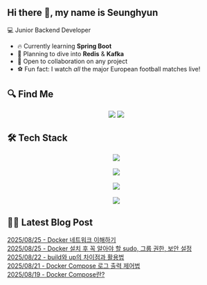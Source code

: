 

## Hi there 👋, my name is Seunghyun

💻 Junior Backend Developer

- 🔥 Currently learning **Spring Boot**
- 🌊 Planning to dive into **Redis** & **Kafka**
- 🤝 Open to collaboration on any project
- ⚽ Fun fact: I watch *all* the major European football matches live!

## 🔍 Find Me

<p align="center">
  <a href="https://cojoop.tistory.com"><img src="https://img.shields.io/badge/Tech Blog-000000?style=for-the-badge&logo=tistory&logoColor=white&link=https://winn-dev.tistory.com/"/></a>
  <a href="mailto:tmdgus8779@gmail.com"><img src="https://img.shields.io/badge/Gmail-d14836?style=for-the-badge&logo=Gmail&logoColor=white&link=mailto:tmdgus8779@gmail.com"/></a>
</p>

## 🛠️ Tech Stack

<div align="center">
  <img src="https://go-skill-icons.vercel.app/api/icons?i=html,css,bootstrap,js,jquery" />
</div>
&nbsp;
<div align="center">
  <img src="https://go-skill-icons.vercel.app/api/icons?i=py,java,flask,spring,mysql,oracle" />
</div>
&nbsp;
<div align="center">
  <img src="https://skillicons.dev/icons?i=docker,git,github,ubuntu" />
</div>
&nbsp;
<div align="center">
  <img src="https://go-skill-icons.vercel.app/api/icons?i=dbeaver,eclipse,idea,vscode,vim,postman" />
</div>

## ✍🏻 Latest Blog Post

[2025/08/25 - Docker 네트워크 이해하기](https://cojoop.tistory.com/entry/Docker-%EB%84%A4%ED%8A%B8%EC%9B%8C%ED%81%AC-%EC%9D%B4%ED%95%B4%ED%95%98%EA%B8%B0) <br/>
[2025/08/25 - Docker 설치 후 꼭 알아야 할 sudo, 그룹 권한, 보안 설정](https://cojoop.tistory.com/entry/Docker-%EC%84%A4%EC%B9%98-%ED%9B%84-%EA%BC%AD-%EC%95%8C%EC%95%84%EC%95%BC-%ED%95%A0-sudo-%EA%B7%B8%EB%A3%B9-%EA%B6%8C%ED%95%9C-%EB%B3%B4%EC%95%88-%EC%84%A4%EC%A0%95) <br/>
[2025/08/22 - build와 up의 차이점과 활용법](https://cojoop.tistory.com/entry/build%EC%99%80-up%EC%9D%98-%EC%B0%A8%EC%9D%B4%EC%A0%90%EA%B3%BC-%ED%99%9C%EC%9A%A9%EB%B2%95) <br/>
[2025/08/21 - Docker Compose 로그 출력 제어법](https://cojoop.tistory.com/entry/Docker-Compose-%EB%A1%9C%EA%B7%B8-%EC%B6%9C%EB%A0%A5-%EC%A0%9C%EC%96%B4%EB%B2%95) <br/>
[2025/08/19 - Docker Compose란?](https://cojoop.tistory.com/entry/Docker-Compose%EB%9E%80) <br/>

